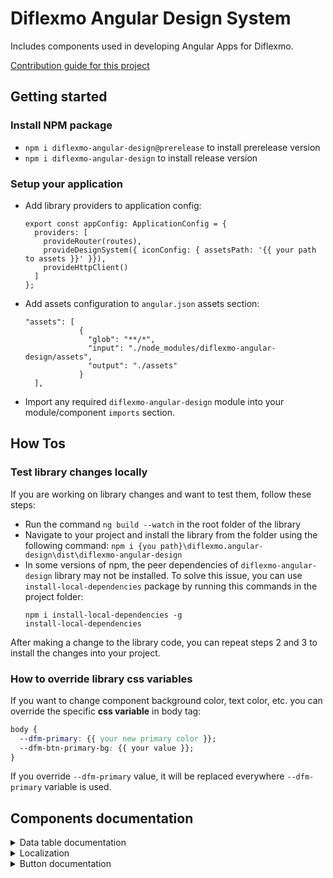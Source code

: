 # Diflexmo Angular Design System

Includes components used in developing Angular Apps for Diflexmo.

[Contribution guide for this project](CONTRIBUTING.md)

## Getting started

### Install NPM package

- `npm i diflexmo-angular-design@prerelease` to install prerelease version
- `npm i diflexmo-angular-design` to install release version

### Setup your application

- Add library providers to application config:
  ```
  export const appConfig: ApplicationConfig = {
    providers: [
      provideRouter(routes),
      provideDesignSystem({ iconConfig: { assetsPath: '{{ your path to assets }}' }}),
      provideHttpClient()
    ]
  };
  ```
- Add assets configuration to `angular.json` assets section:
  ```
  "assets": [
              {
                "glob": "**/*",
                "input": "./node_modules/diflexmo-angular-design/assets",
                "output": "./assets"
              }
    ],
  ```
- Import any required `diflexmo-angular-design` module into your module/component `imports` section.

## How Tos

### Test library changes locally

If you are working on library changes and want to test them, follow these steps:
- Run the command `ng build --watch` in the root folder of the library
- Navigate to your project and install the library from the folder using the following command:
 `npm i {you path}\diflexmo.angular-design\dist\diflexmo-angular-design`
- In some versions of npm, the peer dependencies of `diflexmo-angular-design` library may not be installed. To solve this issue, you can use `install-local-dependencies` package by running this commands in the project folder:
  ```
  npm i install-local-dependencies -g
  install-local-dependencies
  ```
After making a change to the library code, you can repeat steps 2 and 3 to install the changes into your project.

### How to override library css variables

If you want to change component background color, text color, etc. you can override the specific **css variable** in body tag:

```css
body {
  --dfm-primary: {{ your new primary color }};
  --dfm-btn-primary-bg: {{ your value }};
}
```

If you override `--dfm-primary` value, it will be replaced everywhere `--dfm-primary` variable is used.

## Components documentation

<details>
<summary>Data table documentation</summary>

### Selector
`dfm-data-table`

### Inputs

data: Of type dfmDataSource, contains items which will contain the actual table data

selectable: boolean, when true will add a column with a checkbox at the beginning of the table. Default= false

rowClickable: boolean, when true the data table will report when a row has been clicked and change the mouse to a pointer. Default= false

headers: an array of DfmTableHeader, to pass the title for each column, if the column can be sortable and if a tooltip should be displayed

stickyActions: boolean, when true will always show the actions column on the write when the table is horizontally scrollable. Default= true

stickyHeader: boolean, when true will always show the header row when table is vertically scrollable. Default= true

stickyFirstColumn: boolean, when true will always the first row of the table when it is horizontally scrollable. Default= true

headerSze: 'lg' | 'md' | 'sm', size of the header. Default= 'lg'

clearSelected$: subject, when passing any value to the subject the table will set all checkboxes to false in the first row when **[rowSelectable]** is set to true

### Outputs

sorted: the datatable will report back which column the user wishes to sort

rowClicked: report of which row was clicked when **[rowClickable]** was set to true

actionClicked: report of which action icon was clicked when **[showActions]** was set to true and at least one item was **[actions]**

selected: report which row had its checkbox value changed

### Example

ts-file must contain the following;

```
public tableHeaders: Array<DfmTableHeader> = [
  { title: 'Vessel name', id: 'vesselName' },
  { title: 'Vessel imo', id: 'vesselImo' },
  { title: 'Last update', id: 'lastUpdate' }
];

public datasource: DfmDatasource<number> = { items: [
  {id: 1, name: "test", "imo": "test imo", lastUpdate: new Date()}
  {id: 2, name: "test", "imo": "test imo", lastUpdate: new Date()}
  {id: 3, name: "test", "imo": "test imo", lastUpdate: new Date()}
  {id: 4, name: "test", "imo": "test imo", lastUpdate: new Date()}
]};
```

tableHeaders will be used to render the header of the table while datasource will contain all the data for the body of the table.

The html file will contain the following;

```
<dfm-data-table
  [headers]="tableHeaders"
  [data]="datasource"
  [stickyActions]="true"
>
  <ng-template #bodyRowTemplate let-item>
    <dfm-table-row-cell [maxWidthStyle]="'200px'" [fullContent]="item.vesselName">
      {{ item.name }}
    </dfm-table-row-cell>
    <dfm-table-row-cell>
      {{ item.imo }}
    </dfm-table-row-cell>
    <dfm-table-row-cell>
      {{ item.lastUpdate | date }}
    </dfm-table-row-cell>
    <dfm-data-table-action-cell>
      <ng-template #actionCellTemplate>
        <ng-container *ngIf="item.id === 3">
          <dfm-data-table-action icon="pencil-02" tooltip="test" (click)="test()"></dfm-data-table-action>
        </ng-container>
        <dfm-data-table-action [icon]="item.id === '2' ? 'pencil-02' : 'trash-01'" tooltip="test">
        </dfm-data-table-action>
        <dfm-data-table-action tooltip="test"></dfm-data-table-action>
      </ng-template>
    </dfm-data-table-action-cell>
  </ng-template>
</dfm-data-table>
```

### Truncating data in cells

To have the table truncate data in cells, you have to set the max width of the cell by the using the **[maxWidthStyle]** parameter on **<table-row-cell>**, which takes a css value as input (ie. '120px', or '20vw'). To automatically add a tooltip when a cell is truncated, add the value to appear in the tooltip in the **[fullContent]** parameter. Please be aware that when **[stickyFirstRow]** on the data table is set to true and the table is horizontally scrollable, the maxwidth of that row will always be 33vw, no matter what value is passed in **[maxWidthStyle]**.

</details>

<details>
<summary>Localization</summary>

### How to use
The library uses a combination of the DfmLocalizationService and custom pipes to dynamically change the locale of the app without having to refresh the entire app.

The DfmLocalizationService is used to set the locale of the app. Use the function setCurrentLocale(locale: string) to change the locale. Any locale can be set but it must be registered first, to register a locale refer to the angular documentation.

DfmLocalizationService will get the locale_id to use as the locale on app launch.

The DfmPipesModule will extend the localization pipes native to angular so that they use the locale saved in DfmLocalizationService instead of angular's locale_id. This way developers can keep using the the same pipes angular provides in html.

!important The DfPipesModule must be imported in every module to extend the default pipes. The core module and DesignSystemModule will also take care of this.
</details>

<details>
<summary>Button documentation</summary>

### Selectors
Component: `dfm-button`
Directive: `dfm-button`

### Inputs

color: 'primary' | 'secondary' | 'secondary-gray' | 'tertiary' | 'tertiary-gray' | 'link' | 'link-gray', Sets the style of the button. default: primary
size: 'sm' | 'md' | 'lg' | 'xl' | '2xl', Set the size of the button. Default: lg
disabled: boolean, when sets the button in disabled state
leadingIcon: icon name of the icon that will be shown before button contents.
trailingIcon: icon name of the icon that will be shown after button contents.

### Example

The following code will create a medium sized button with the secondary gray style.

```
<button dfm-button color="secondary-gray" size="md">Click me</button>
```

</details>

